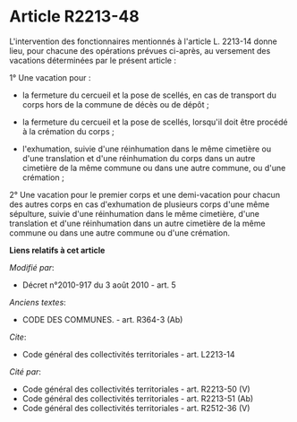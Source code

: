 # Article R2213-48

L'intervention des fonctionnaires mentionnés à l'article L. 2213-14 donne lieu, pour chacune des opérations prévues ci-après,
au versement des vacations déterminées par le présent article : 

1° Une vacation pour :

- la fermeture du cercueil et la pose de scellés, en cas de transport du corps hors de la commune de décès ou de dépôt ;

- la fermeture du cercueil et la pose de scellés, lorsqu'il doit être procédé à la crémation du corps ;

- l'exhumation, suivie d'une réinhumation dans le même cimetière ou d'une translation et d'une réinhumation du corps dans un
autre cimetière de la même commune ou dans une autre commune, ou d'une crémation ; 

2° Une vacation pour le premier corps et une demi-vacation pour chacun des autres corps en cas d'exhumation de plusieurs
corps d'une même sépulture, suivie d'une réinhumation dans le même cimetière, d'une translation et d'une réinhumation dans un
autre cimetière de la même commune ou dans une autre commune ou d'une crémation.

**Liens relatifs à cet article**

_Modifié par_:

  - Décret n°2010-917 du 3 août 2010 - art. 5

_Anciens textes_:

  - CODE DES COMMUNES. - art. R364-3 (Ab)

_Cite_:

  - Code général des collectivités territoriales - art. L2213-14

_Cité par_:

  - Code général des collectivités territoriales - art. R2213-50 (V)
  - Code général des collectivités territoriales - art. R2213-51 (Ab)
  - Code général des collectivités territoriales - art. R2512-36 (V)
